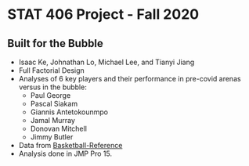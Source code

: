 # STAT 406 Project - Fall 2020
## Built for the Bubble
* Isaac Ke, Johnathan Lo, Michael Lee, and Tianyi Jiang
* Full Factorial Design  
* Analyses of 6 key players and their performance in pre-covid arenas versus in the bubble:  
    - Paul George  
    - Pascal Siakam  
    - Giannis Antetokounmpo  
    - Jamal Murray  
    - Donovan Mitchell  
    - Jimmy Butler  
* Data from [Basketball-Reference](https://www.basketball-reference.com/ "Basketball Reference")
* Analysis done in JMP Pro 15.
